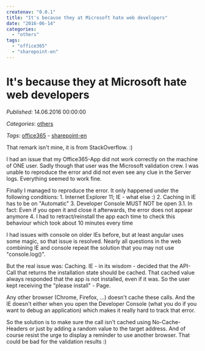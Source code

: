 ```yaml
---
createnav: "0.0.1"
title: "It's because they at Microsoft hate web developers"
date: "2016-06-14"
categories: 
  - "others"
tags: 
  - "office365"
  - "sharepoint-en"
---
```

# It's because they at Microsoft hate web developers
_Published:_ 14.06.2016 00:00:00

_Categories_: [others](/en/categories#others)

_Tags_: [office365](/en/tags#office365) - [sharepoint-en](/en/tags#sharepoint-en)


That remark isn't mine, it is from StackOverflow. :)

I had an issue that my Office365-App did not work correctly on the machine of ONE user. Sadly though that user was the Microsoft validation crew. I was unable to reproduce the error and did not even see any clue in the Server logs. Everything seemed to work fine.

Finally I managed to reproduce the error. It only happened under the following conditions: 1. Internet Explorer 11; IE - what else :) 2. Caching in IE has to be on "Automatic" 3. Developer Console MUST NOT be open 3.1. In fact: Even if you open it and close it afterwards, the error does not appear anymore 4. I had to retract/reinstall the app each time to check this behaviour which took about 10 minutes every time

I had issues with console on older IEs before, but at least angular uses some magic, so that issue is resolved. Nearly all questions in the web combining IE and console repeat the solution that you may not use "console.log()".

But the real issue was: Caching. IE - in its wisdom - decided that the API-Call that returns the installation state should be cached. That cached value always responded that the app is not installed, even if it was. So the user kept receiving the "please install" - Page.

Any other browser (Chrome, Firefox, ...) doesn't cache these calls. And the IE doesn't either when you open the Developer Console (what you do if you want to debug an application) which makes it really hard to track that error.

So the solution is to make sure the call isn't cached using No-Cache-Headers or just by adding a random value to the target address. And of course resist the urge to display a reminder to use another browser. That could be bad for the validation results :)
